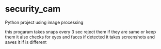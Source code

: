 # security_cam
Python project using image processing

this progaram takes snaps every 3 sec reject them if they are same or keep them
it also checks for eyes and faces 
if detected it takes screenshots and saves it if is different

